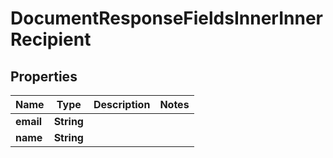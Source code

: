 

# DocumentResponseFieldsInnerInnerRecipient


## Properties

| Name | Type | Description | Notes |
|------------ | ------------- | ------------- | -------------|
|**email** | **String** |  |  |
|**name** | **String** |  |  |



